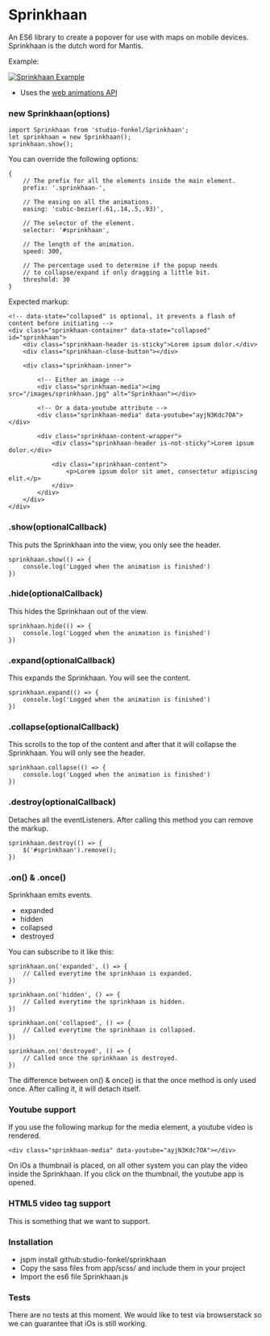 # Sprinkhaan

An ES6 library to create a popover for use with maps on mobile devices. Sprinkhaan is the dutch word for Mantis.

Example:

[![Sprinkhaan Example](https://raw.githubusercontent.com/studio-fonkel/sprinkhaan/master/sprinkhaan.gif)](https://www.youtube.com/watch?v=yJDuHduoRE4) 

* Uses the [web animations API](https://developer.mozilla.org/en-US/docs/Web/API/Web_Animations_API)

### new Sprinkhaan(options)

```
import Sprinkhaan from 'studio-fonkel/Sprinkhaan';
let sprinkhaan = new Sprinkhaan();
sprinkhaan.show();
```

You can override the following options:

```
{
    // The prefix for all the elements inside the main element.
    prefix: '.sprinkhaan-',
    
    // The easing on all the animations.
    easing: 'cubic-bezier(.61,.14,.5,.93)',
    
    // The selector of the element.
    selector: '#sprinkhaan',
    
    // The length of the animation.
    speed: 300,
    
    // The percentage used to determine if the popup needs 
    // to collapse/expand if only dragging a little bit. 
    threshold: 30
}
```

Expected markup:
```
<!-- data-state="collapsed" is optional, it prevents a flash of content before initiating -->
<div class="sprinkhaan-container" data-state="collapsed" id="sprinkhaan">
    <div class="sprinkhaan-header is-sticky">Lorem ipsum dolor.</div>
    <div class="sprinkhaan-close-button"></div>

    <div class="sprinkhaan-inner">
    
        <!-- Either an image -->
        <div class="sprinkhaan-media"><img src="/images/sprinkhaan.jpg" alt="Sprinkhaan"></div>   
                 
        <!-- Or a data-youtube attribute -->
        <div class="sprinkhaan-media" data-youtube="ayjN3Kdc7OA"></div>

        <div class="sprinkhaan-content-wrapper">
            <div class="sprinkhaan-header is-not-sticky">Lorem ipsum dolor.</div>

            <div class="sprinkhaan-content">
                <p>Lorem ipsum dolor sit amet, consectetur adipiscing elit.</p>
            </div>
        </div>
    </div>
</div>

```

### .show(optionalCallback)

This puts the Sprinkhaan into the view, you only see the header.

```
sprinkhaan.show(() => {
    console.log('Logged when the animation is finished')
})
```

### .hide(optionalCallback)

This hides the Sprinkhaan out of the view.

```
sprinkhaan.hide(() => {
    console.log('Logged when the animation is finished')
})
```
### .expand(optionalCallback)

This expands the Sprinkhaan. You will see the content.

```
sprinkhaan.expand(() => {
    console.log('Logged when the animation is finished')
})
```

### .collapse(optionalCallback)

This scrolls to the top of the content and after that it will collapse the Sprinkhaan. You will only see the header.

```
sprinkhaan.collapse(() => {
    console.log('Logged when the animation is finished')
})
```

### .destroy(optionalCallback)

Detaches all the eventListeners. After calling this method you can remove the markup.

```
sprinkhaan.destroy(() => {
    $('#sprinkhaan').remove();
})
```

### .on() & .once()

Sprinkhaan emits events.

* expanded
* hidden
* collapsed
* destroyed

You can subscribe to it like this:

```
sprinkhaan.on('expanded', () => {
    // Called everytime the sprinkhaan is expanded.
})

sprinkhaan.on('hidden', () => {
    // Called everytime the sprinkhaan is hidden.
})

sprinkhaan.on('collapsed', () => {
    // Called everytime the sprinkhaan is collapsed.
})

sprinkhaan.on('destroyed', () => {
    // Called once the sprinkhaan is destroyed.
})
```

The difference between on() & once() is that the once method is only used once. After calling it, it will detach itself.

### Youtube support

If you use the following markup for the media element, a youtube video is rendered.

```
<div class="sprinkhaan-media" data-youtube="ayjN3Kdc7OA"></div>
```

On iOs a thumbnail is placed, on all other system you can play the video inside the Sprinkhaan. If you click on the thumbnail, the youtube app is opened.

### HTML5 video tag support

This is something that we want to support.

### Installation

* jspm install github:studio-fonkel/sprinkhaan
* Copy the sass files from app/scss/ and include them in your project
* Import the es6 file Sprinkhaan.js

### Tests

There are no tests at this moment. We would like to test via browserstack so we can guarantee that iOs is still working.